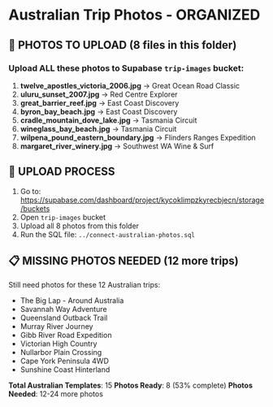 # Australian Trip Photos - ORGANIZED

## 📁 **PHOTOS TO UPLOAD** (8 files in this folder)

### Upload ALL these photos to Supabase `trip-images` bucket:

1. **twelve_apostles_victoria_2006.jpg** → Great Ocean Road Classic
2. **uluru_sunset_2007.jpg** → Red Centre Explorer
3. **great_barrier_reef.jpg** → East Coast Discovery
4. **byron_bay_beach.jpg** → East Coast Discovery
5. **cradle_mountain_dove_lake.jpg** → Tasmania Circuit
6. **wineglass_bay_beach.jpg** → Tasmania Circuit
7. **wilpena_pound_eastern_boundary.jpg** → Flinders Ranges Expedition
8. **margaret_river_winery.jpg** → Southwest WA Wine & Surf

## 🎯 **UPLOAD PROCESS**

1. Go to: https://supabase.com/dashboard/project/kycoklimpzkyrecbjecn/storage/buckets
2. Open `trip-images` bucket
3. Upload all 8 photos from this folder
4. Run the SQL file: `../connect-australian-photos.sql`

## 📋 **MISSING PHOTOS NEEDED** (12 more trips)

Still need photos for these 12 Australian trips:
- The Big Lap - Around Australia
- Savannah Way Adventure
- Queensland Outback Trail
- Murray River Journey
- Gibb River Road Expedition
- Victorian High Country
- Nullarbor Plain Crossing
- Cape York Peninsula 4WD
- Sunshine Coast Hinterland

**Total Australian Templates**: 15
**Photos Ready**: 8 (53% complete)
**Photos Needed**: 12-24 more photos